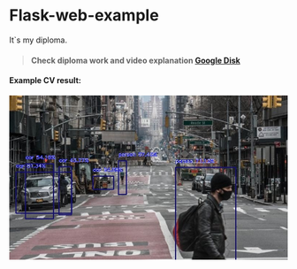 # Flask-web-example
It`s my diploma.

> #### Check diploma work and video explanation [Google Disk](https://drive.google.com/drive/folders/1D4qzxvl7SMYC6fzu70_6hFlhGx1ufiP5?usp=sharing)

#### Example CV result:
![image](https://github.com/Wizak/Flask-web-example/blob/main/Flask/static/other/ai_photo_after.jpg)

